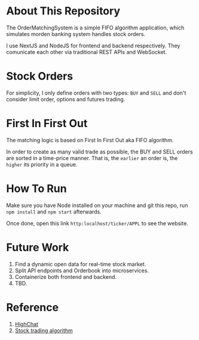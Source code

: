 # About This Repository

The OrderMatchingSystem is a simple FIFO algorithm application, which simulates morden banking system handles stock orders.

I use NextJS and NodeJS for frontend and backend respectively. They comunicate each other via traditional REST APIs and WebSocket.

# Stock Orders

For simplicity, I only define orders with two types: `BUY` and `SELL` and don't consider limit order, options and futures trading.

# First In First Out

The matching logic is based on First In First Out aka FIFO algorithm. 

In order to create as many valid trade as possible, the BUY and SELL orders are sorted in a time-price manner. That is, the `earlier` an order is, the `higher` its priority in a queue.

# How To Run

Make sure you have Node installed on your machine and git this repo, run `npm install` and `npm start` afterwards.

Once done, open this link `http:localhost/ticker/APPL` to see the website.

# Future Work

1. Find a dynamic open data for real-time stock market.
2. Split API endpoints and Orderbook into microservices.
3. Containerize both frontend and backend.
4. TBD.

# Reference

1. [HighChat](https://www.highcharts.com/)
2. [Stock trading algorithm](https://stackoverflow.com/questions/13112062/which-are-the-order-matching-algorithms-most-commonly-used-by-electronic-financi)
